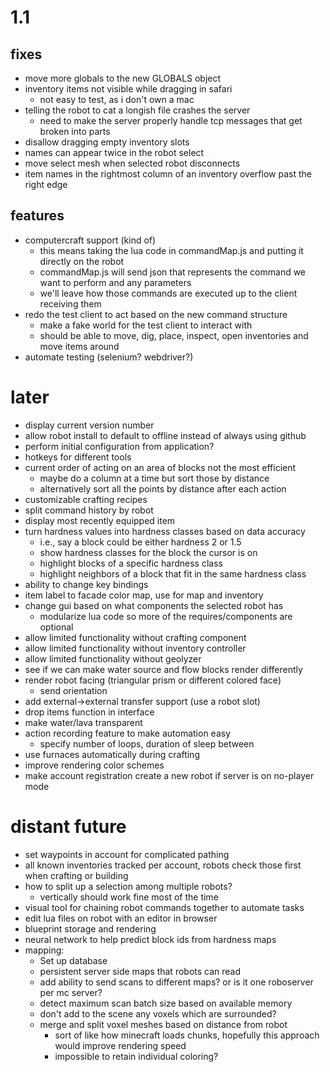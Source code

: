# 1.1

## fixes
* move more globals to the new GLOBALS object
* inventory items not visible while dragging in safari
  * not easy to test, as i don't own a mac
* telling the robot to cat a longish file crashes the server
  * need to make the server properly handle tcp messages that get broken into parts
* disallow dragging empty inventory slots
* names can appear twice in the robot select
* move select mesh when selected robot disconnects
* item names in the rightmost column of an inventory overflow past the right edge

## features
* computercraft support (kind of)
  * this means taking the lua code in commandMap.js and putting it directly on the robot
  * commandMap.js will send json that represents the command we want to perform and any parameters
  * we'll leave how those commands are executed up to the client receiving them
* redo the test client to act based on the new command structure
  * make a fake world for the test client to interact with
  * should be able to move, dig, place, inspect, open inventories and move items around
* automate testing (selenium? webdriver?)

# later
* display current version number
* allow robot install to default to offline instead of always using github 
* perform initial configuration from application?
* hotkeys for different tools
* current order of acting on an area of blocks not the most efficient
  * maybe do a column at a time but sort those by distance
  * alternatively sort all the points by distance after each action
* customizable crafting recipes
* split command history by robot
* display most recently equipped item
* turn hardness values into hardness classes based on data accuracy
  * i.e., say a block could be either hardness 2 or 1.5
  * show hardness classes for the block the cursor is on
  * highlight blocks of a specific hardness class
  * highlight neighbors of a block that fit in the same hardness class
* ability to change key bindings
* item label to facade color map, use for map and inventory
* change gui based on what components the selected robot has
  * modularize lua code so more of the requires/components are optional
* allow limited functionality without crafting component
* allow limited functionality without inventory controller
* allow limited functionality without geolyzer
* see if we can make water source and flow blocks render differently
* render robot facing (triangular prism or different colored face)
  * send orientation
* add external->external transfer support (use a robot slot)
* drop items function in interface
* make water/lava transparent
* action recording feature to make automation easy
  * specify number of loops, duration of sleep between
* use furnaces automatically during crafting
* improve rendering color schemes
* make account registration create a new robot if server is on no-player mode

# distant future
* set waypoints in account for complicated pathing
* all known inventories tracked per account, robots check those first when crafting or building
* how to split up a selection among multiple robots?
  * vertically should work fine most of the time
* visual tool for chaining robot commands together to automate tasks
* edit lua files on robot with an editor in browser
* blueprint storage and rendering
* neural network to help predict block ids from hardness maps
* mapping:
  * Set up database
  * persistent server side maps that robots can read
  * add ability to send scans to different maps? or is it one roboserver per mc server?
  * detect maximum scan batch size based on available memory
  * don't add to the scene any voxels which are surrounded?
  * merge and split voxel meshes based on distance from robot
    * sort of like how minecraft loads chunks, hopefully this approach would improve rendering speed
    * impossible to retain individual coloring?
